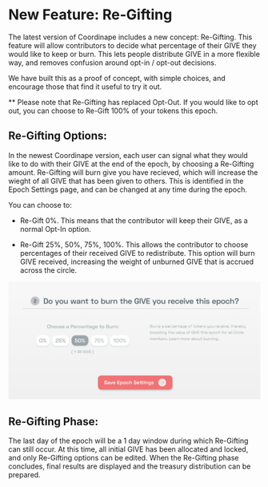 # New Feature: Re-Gifting

The latest version of Coordinape includes a new concept: Re-Gifting. This feature will allow contributors to decide what percentage of their GIVE they would like to keep or burn. 
This lets people distribute GIVE in a more flexible way, and removes confusion around opt-in / opt-out decisions.

We have built this as a proof of concept, with simple choices, and encourage those that find it useful to try it out.

** Please note that Re-Gifting has replaced Opt-Out. If you would like to opt out, you can choose to Re-Gift 100% of your tokens this epoch.


## Re-Gifting Options:

In the newest Coordinape version, each user can signal what they would like to do with their GIVE at the end of the epoch, by choosing a Re-Gifting amount. Re-Gifting will burn give you have recieved, which will increase the wieght of all GIVE that has been given to others.  This is identified in the Epoch Settings page, and can be changed at any time during the epoch.

You can choose to:
- Re-Gift 0%. 
This means that the contributor will keep their GIVE, as a normal Opt-In option.

- Re-Gift 25%, 50%, 75%, 100%. 
This allows the contributor to choose percentages of their received GIVE to redistribute. This option will burn GIVE received, increasing the weight of unburned GIVE that is accrued across the circle.

<img src="/images/regift1.jpg">


## Re-Gifting Phase:

The last day of the epoch will be a 1 day window during which Re-Gifting can still occur. At this time, all initial GIVE has been allocated and locked, and only Re-Gifting options can be edited. When the Re-Gifting phase concludes, final results are displayed and the treasury distribution can be prepared.

